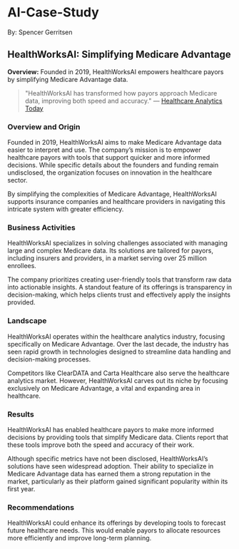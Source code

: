 # AI-Case-Study
By: Spencer Gerritsen


## HealthWorksAI: Simplifying Medicare Advantage

**Overview:** Founded in 2019, HealthWorksAI empowers healthcare payors by simplifying Medicare Advantage data.  

> "HealthWorksAI has transformed how payors approach Medicare data, improving both speed and accuracy." — [Healthcare Analytics Today](#)

### Overview and Origin
Founded in 2019, HealthWorksAI aims to make Medicare Advantage data easier to interpret and use. The company’s mission is to empower healthcare payors with tools that support quicker and more informed decisions. While specific details about the founders and funding remain undisclosed, the organization focuses on innovation in the healthcare sector.

By simplifying the complexities of Medicare Advantage, HealthWorksAI supports insurance companies and healthcare providers in navigating this intricate system with greater efficiency.

### Business Activities
HealthWorksAI specializes in solving challenges associated with managing large and complex Medicare data. Its solutions are tailored for payors, including insurers and providers, in a market serving over 25 million enrollees.

The company prioritizes creating user-friendly tools that transform raw data into actionable insights. A standout feature of its offerings is transparency in decision-making, which helps clients trust and effectively apply the insights provided.

### Landscape
HealthWorksAI operates within the healthcare analytics industry, focusing specifically on Medicare Advantage. Over the last decade, the industry has seen rapid growth in technologies designed to streamline data handling and decision-making processes.

Competitors like ClearDATA and Carta Healthcare also serve the healthcare analytics market. However, HealthWorksAI carves out its niche by focusing exclusively on Medicare Advantage, a vital and expanding area in healthcare.

### Results
HealthWorksAI has enabled healthcare payors to make more informed decisions by providing tools that simplify Medicare data. Clients report that these tools improve both the speed and accuracy of their work.

Although specific metrics have not been disclosed, HealthWorksAI’s solutions have seen widespread adoption. Their ability to specialize in Medicare Advantage data has earned them a strong reputation in the market, particularly as their platform gained significant popularity within its first year.

### Recommendations
HealthWorksAI could enhance its offerings by developing tools to forecast future healthcare needs. This would enable payors to allocate resources more efficiently and improve long-term planning.



